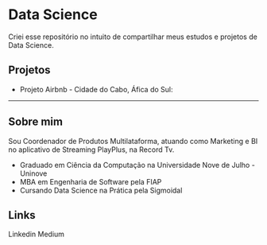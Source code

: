 # Data Science

Criei esse repositório no intuito de compartilhar meus estudos e projetos de Data Science.

## Projetos

* Projeto Airbnb - Cidade do Cabo, Áfica do Sul:

---------------------------------------------------------------------------------------------------------------------------------------------------

## Sobre mim
Sou Coordenador de Produtos Multilataforma, atuando como Marketing e BI no aplicativo de Streaming PlayPlus, na Record Tv.
* Graduado em Ciência da Computação na Universidade Nove de Julho - Uninove
* MBA em Engenharia de Software pela FIAP
* Cursando Data Science na Prática pela Sigmoidal

## Links
Linkedin
Medium

